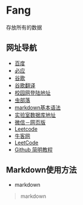 # Fang
存放所有的数据
## 网址导航
- [百度](https://www.baidu.com/)
- [必应](https://cn.bing.com/) 
- [谷歌](https://www.google.com) 
- [谷歌翻译](https://translate.google.cn/) 
- [校园网登陆地址](http://10.248.98.2/srun_portal_pc?ac_id=1&theme=basic2&wlanacname=&wlanuserip=10.250.72.173) 
- [虫部落](https://search.chongbuluo.com/) 
- [markdown基本语法](https://www.cnblogs.com/liugang-vip/p/6337580.html) 
- [实验室数据库地址](http://192.168.1.100/) 
- [微信－网页版](https://wx.qq.com/)
- [Leetcode](https://leetcode-cn.com/)
- [牛客网](https://www.nowcoder.com/)
- [LeetCode](https://leetcode-cn.com/problemset/all/)
- [Github 简明教程](https://www.runoob.com/w3cnote/git-guide.html)
## Markdown使用方法
 * markdown
 > markdown
